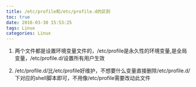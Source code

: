```yaml
---
title: /etc/profile和/etc/profile.d的区别
toc: true
date: 2016-03-30 15:53:25
tags: Linux
categories: Linux
---
```



 1. 两个文件都是设置环境变量文件的，/etc/profile是永久性的环境变量,是全局变量，/etc/profile.d/设置所有用户生效  

 2. /etc/profile.d/比/etc/profile好维护，不想要什么变量直接删除/etc/profile.d/下对应的shell脚本即可，不用像/etc/profile需要改动此文件

